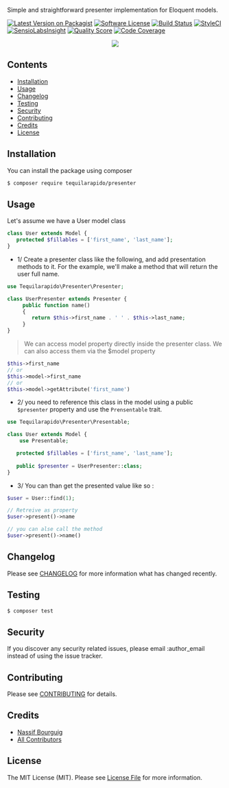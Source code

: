 Simple and straightforward presenter implementation for Eloquent models.

[![Latest Version on Packagist](https://img.shields.io/packagist/v/tequilarapido/presenter.svg?style=flat-square)](https://packagist.org/packages/tequilarapido/presenter)
[![Software License](https://img.shields.io/badge/license-MIT-brightgreen.svg?style=flat-square)](LICENSE.md)
[![Build Status](https://img.shields.io/travis/tequilarapido/presenter/master.svg?style=flat-square)](https://travis-ci.org/tequilarapido/presenter)
[![StyleCI](https://styleci.io/repos/70917961/shield)](https://styleci.io/repos/70917961)
[![SensioLabsInsight](https://img.shields.io/sensiolabs/i/960ac4a0-ff08-44df-b247-a6d21200810f.svg?style=flat-square)](https://insight.sensiolabs.com/projects/960ac4a0-ff08-44df-b247-a6d21200810f)
[![Quality Score](https://img.shields.io/scrutinizer/g/tequilarapido/presenter.svg?style=flat-square)](https://scrutinizer-ci.com/g/tequilarapido/presenter)
[![Code Coverage](https://img.shields.io/scrutinizer/coverage/g/tequilarapido/presenter/master.svg?style=flat-square)](https://scrutinizer-ci.com/g/tequilarapido/presenter/?branch=master)

<p align="center">
    <img src="https://s16.postimg.org/sq2va8mnp/presenter.jpg" />
</p>


## Contents

- [Installation](#installation)
- [Usage](#usage)
- [Changelog](#changelog)
- [Testing](#testing)
- [Security](#security)
- [Contributing](#contributing)
- [Credits](#credits)
- [License](#license)


## Installation

You can install the package using composer

``` bash
$ composer require tequilarapido/presenter
```

## Usage

Let's assume we have a User model class

``` php
class User extends Model {
   protected $fillables = ['first_name', 'last_name'];
}
``` 

* 1/  Create a presenter class like the following, and add presentation methods to it.
  For the example, we'll make a method that will return the user full name.   

``` php
use Tequilarapido\Presenter\Presenter;

class UserPresenter extends Presenter {    
     public function name()
     {
        return $this->first_name . ' ' . $this->last_name;
     }
}
```

> We can access model property directly inside the presenter class. We can also access them via the $model property

``` php
$this->first_name
// or 
$this->model->first_name
// or
$this->model->getAttribute('first_name')
```

* 2/  you need to reference this class in the model using a public `$presenter` property and use the `Prensentable` trait.

``` php
use Tequilarapido\Presenter\Presentable;

class User extends Model {
    use Presentable;

   protected $fillables = ['first_name', 'last_name'];
   
   public $presenter = UserPresenter::class;
}
``` 

* 3/ You can than get the presented value like so : 

``` php
$user = User::find(1);

// Retreive as property 
$user->present()->name 

// you can alse call the method 
$user->present()->name()
```

## Changelog
Please see [CHANGELOG](CHANGELOG.md) for more information what has changed recently.

## Testing

``` bash
$ composer test
```

## Security

If you discover any security related issues, please email :author_email instead of using the issue tracker.

## Contributing

Please see [CONTRIBUTING](CONTRIBUTING.md) for details.

## Credits

- [Nassif Bourguig](https://github.com/nbourguig)
- [All Contributors](../../contributors)

## License

The MIT License (MIT). Please see [License File](LICENSE.md) for more information.






